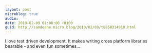 ```yaml
---
layout: post
microblog: true
audio: 
date: 2010-02-09 01:00:00 +0100
guid: http://samdeane.micro.blog/2010/02/09/t8858314918.html
---
```

I love test driven development. It makes writing cross platform libraries bearable - and even fun sometimes...
